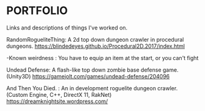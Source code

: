 # PORTFOLIO
Links and descriptions of things I've worked on.

RandomRogueliteThing: A 2d top down dungeon crawler in procedural dungeons.
https://blindedeyes.github.io/Procedural2D.2017/index.html
  
  -Known weirdness : You have to equip an item at the start, or you can't fight

Undead Defense: A flash-like top down zombie base defense game. (Unity3D)
https://gamejolt.com/games/undead-defense/204096

And Then You Died. : An in development roguelite dungeon crawler. (Custom Engine, C++, DirectX 11, RakNet)
https://dreamknightsite.wordpress.com/
